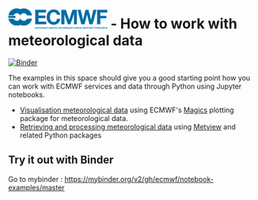 # <img src="logo.png" width="200"> - How to work with meteorological data

[![Binder](https://mybinder.org/badge_logo.svg)](https://mybinder.org/v2/gh/ecmwf/notebook-examples/master)

The examples in this space should give you a good starting point how you can work with ECMWF services and data through Python using Jupyter notebooks. 

* [Visualisation meteorological data](visualisation) using ECMWF's [Magics](https://software.ecmwf.int/magics) plotting package for meteorological data.
* [Retrieving and processing meteorological data](processing) using [Metview](https://software.ecmwf.int/metview) and related Python packages

## Try it out with Binder 
Go to mybinder : https://mybinder.org/v2/gh/ecmwf/notebook-examples/master

